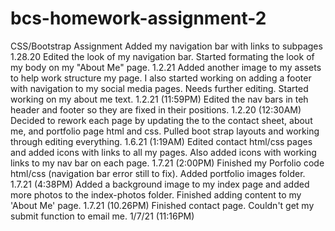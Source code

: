 # bcs-homework-assignment-2
CSS/Bootstrap Assignment
Added my navigation bar with links to subpages 1.28.20
Edited the look of my navigation bar. Started formating the look of my body on my "About Me" page. 1.2.21
Added another image to my assets to help work structure my page. I also started working on adding a footer with navigation to my social media pages. Needs further editing. Started working on my about me text. 1.2.21 (11:59PM)
Edited the nav bars in teh header and footer so they are fixed in their positions. 1.2.20 (12:30AM)
Decided to rework each page by updating the to the contact sheet, about me, and portfolio page html and css. Pulled boot strap layouts and working through editing everything. 1.6.21 (1:19AM)
Edited contact html/css pages and added icons with links to all my pages. Also added icons with working links to my nav bar on each page. 1.7.21 (2:00PM)
Finished my Porfolio code html/css (navigation bar error still to fix). Added portfolio images folder. 1.7.21 (4:38PM)
Added a background image to my index page and added more photos to the index-photos folder.
Finished adding content to my 'About Me' page. 1.7.21 (10.26PM)
Finished contact page. Couldn't get my submit function to email me. 1/7/21 (11:16PM)